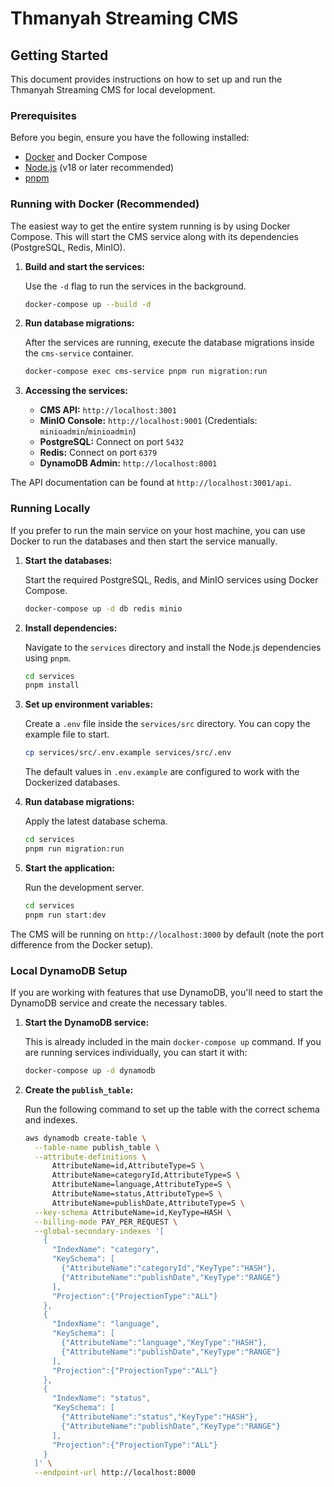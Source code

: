 # Thmanyah Streaming CMS

## Getting Started

This document provides instructions on how to set up and run the Thmanyah Streaming CMS for local development.

### Prerequisites

Before you begin, ensure you have the following installed:

- [Docker](https://www.docker.com/get-started) and Docker Compose
- [Node.js](https://nodejs.org/en/) (v18 or later recommended)
- [pnpm](https://pnpm.io/installation)

### Running with Docker (Recommended)

The easiest way to get the entire system running is by using Docker Compose. This will start the CMS service along with its dependencies (PostgreSQL, Redis, MinIO).

1.  **Build and start the services:**

    Use the `-d` flag to run the services in the background.

    ```bash
    docker-compose up --build -d
    ```

2.  **Run database migrations:**

    After the services are running, execute the database migrations inside the `cms-service` container.

    ```bash
    docker-compose exec cms-service pnpm run migration:run
    ```

3.  **Accessing the services:**
    *   **CMS API:** `http://localhost:3001`
    *   **MinIO Console:** `http://localhost:9001` (Credentials: `minioadmin`/`minioadmin`)
    *   **PostgreSQL:** Connect on port `5432`
    *   **Redis:** Connect on port `6379`
    *   **DynamoDB Admin:** `http://localhost:8001`

The API documentation can be found at `http://localhost:3001/api`.

### Running Locally

If you prefer to run the main service on your host machine, you can use Docker to run the databases and then start the service manually.

1. **Start the databases:**

    Start the required PostgreSQL, Redis, and MinIO services using Docker Compose.

    ```bash
    docker-compose up -d db redis minio
    ```

2. **Install dependencies:**

    Navigate to the `services` directory and install the Node.js dependencies using `pnpm`.

    ```bash
    cd services
    pnpm install
    ```

3. **Set up environment variables:**

    Create a `.env` file inside the `services/src` directory. You can copy the example file to start.

    ```bash
    cp services/src/.env.example services/src/.env
    ```

    The default values in `.env.example` are configured to work with the Dockerized databases.

4. **Run database migrations:**

    Apply the latest database schema.

    ```bash
    cd services
    pnpm run migration:run
    ```

5. **Start the application:**

    Run the development server.

    ```bash
    cd services
    pnpm run start:dev
    ```

The CMS will be running on `http://localhost:3000` by default (note the port difference from the Docker setup).

### Local DynamoDB Setup

If you are working with features that use DynamoDB, you'll need to start the DynamoDB service and create the necessary tables.

1.  **Start the DynamoDB service:**

    This is already included in the main `docker-compose up` command. If you are running services individually, you can start it with:

    ```bash
    docker-compose up -d dynamodb
    ```

2.  **Create the `publish_table`:**

    Run the following command to set up the table with the correct schema and indexes.

    ```bash
    aws dynamodb create-table \
      --table-name publish_table \
      --attribute-definitions \
          AttributeName=id,AttributeType=S \
          AttributeName=categoryId,AttributeType=S \
          AttributeName=language,AttributeType=S \
          AttributeName=status,AttributeType=S \
          AttributeName=publishDate,AttributeType=S \
      --key-schema AttributeName=id,KeyType=HASH \
      --billing-mode PAY_PER_REQUEST \
      --global-secondary-indexes '[
        {
          "IndexName": "category",
          "KeySchema": [
            {"AttributeName":"categoryId","KeyType":"HASH"},
            {"AttributeName":"publishDate","KeyType":"RANGE"}
          ],
          "Projection":{"ProjectionType":"ALL"}
        },
        {
          "IndexName": "language",
          "KeySchema": [
            {"AttributeName":"language","KeyType":"HASH"},
            {"AttributeName":"publishDate","KeyType":"RANGE"}
          ],
          "Projection":{"ProjectionType":"ALL"}
        },
        {
          "IndexName": "status",
          "KeySchema": [
            {"AttributeName":"status","KeyType":"HASH"},
            {"AttributeName":"publishDate","KeyType":"RANGE"}
          ],
          "Projection":{"ProjectionType":"ALL"}
        }
      ]' \
      --endpoint-url http://localhost:8000
    ```


